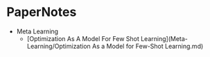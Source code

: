 # PaperNotes

- Meta Learning
  * [Optimization As A Model For Few Shot Learning](Meta-Learning/Optimization As a Model for Few-Shot Learning.md)
